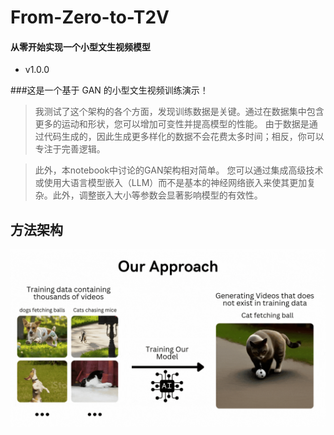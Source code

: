 # From-Zero-to-T2V

#### 从零开始实现一个小型文生视频模型
- v1.0.0

###这是一个基于 GAN 的小型文生视频训练演示！


>我测试了这个架构的各个方面，发现训练数据是关键。通过在数据集中包含更多的运动和形状，您可以增加可变性并提高模型的性能。
由于数据是通过代码生成的，因此生成更多样化的数据不会花费太多时间；相反，你可以专注于完善逻辑。

>此外，本notebook中讨论的GAN架构相对简单。
您可以通过集成高级技术或使用大语言模型嵌入（LLM）而不是基本的神经网络嵌入来使其更加复杂。此外，调整嵌入大小等参数会显著影响模型的有效性。

## 方法架构
![](imgs/t2v_approach.gif)



